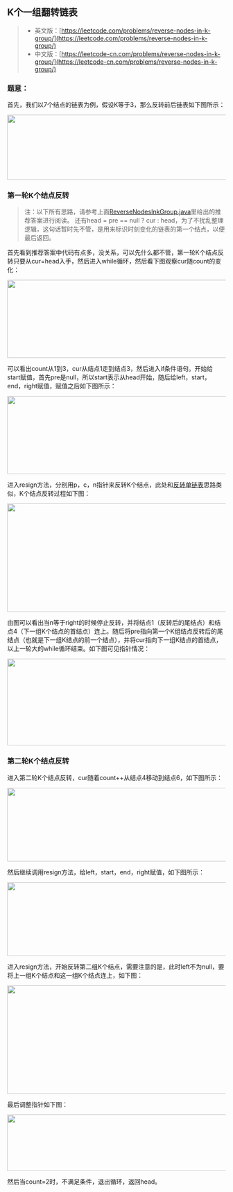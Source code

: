 ##  K个一组翻转链表
> - 英文版：[https://leetcode.com/problems/reverse-nodes-in-k-group/](https://leetcode.com/problems/reverse-nodes-in-k-group/)
> - 中文版：[https://leetcode-cn.com/problems/reverse-nodes-in-k-group/](https://leetcode-cn.com/problems/reverse-nodes-in-k-group/)

### 题意：

首先，我们以7个结点的链表为例，假设K等于3，那么反转前后链表如下图所示：
<div align="center"><img src="/img/reverseNodeInKGroup/1.png" height="150" width="700" ></div>

### 第一轮K个结点反转
> 注：以下所有思路，请参考上面[ReverseNodesInkGroup.java](https://github.com/gaoshengnan/LeetCode/tree/master/src/main/java/linkedlist/reverseList)里给出的推荐答案进行阅读。
> 还有head = pre == null ? cur : head，为了不扰乱整理逻辑，这句话暂时先不管，是用来标识时刻变化的链表的第一个结点，以便最后返回。

首先看到推荐答案中代码有点多，没关系，可以先什么都不管，第一轮K个结点反转只要从cur=head入手，然后进入while循环，然后看下图观察cur随count的变化：
<div align="center"><img src="../../resources/img/reverseNodeInKGroup/2.png" height="180" width="700" ></div>

可以看出count从1到3，cur从结点1走到结点3，然后进入if条件语句。开始给start赋值，首先pre是null，所以start表示从head开始，随后给left，start，end，right赋值，赋值之后如下图所示：
<div align="center"><img src="../../resources/img/reverseNodeInKGroup/3.png" height="180" width="700" ></div>

进入resign方法，分别用p，c，n指针来反转K个结点，此处和[反转单链表](https://github.com/gaoshengnan/LeetCode/tree/master/src/main/java/linkedlist/reverseList)思路类似，K个结点反转过程如下图：
<div align="center"><img src="../../resources/img/reverseNodeInKGroup/4.png" height="250" width="700" ></div>

由图可以看出当n等于right的时候停止反转，并将结点1（反转后的尾结点）和结点4（下一组K个结点的首结点）连上。随后将pre指向第一个K组结点反转后的尾结点（也就是下一组K结点的前一个结点），并将cur指向下一组K结点的首结点，以上一轮大的while循环结束。如下图可见指针情况：
<div align="center"><img src="../../resources/img/reverseNodeInKGroup/5.png" height="200" width="700" ></div>

### 第二轮K个结点反转
进入第二轮K个结点反转，cur随着count++从结点4移动到结点6，如下图所示：
<div align="center"><img src="../../resources/img/reverseNodeInKGroup/6.png" height="170" width="700" ></div>

然后继续调用resign方法，给left，start，end，right赋值，如下图所示：
<div align="center"><img src="../../resources/img/reverseNodeInKGroup/7.png" height="170" width="700" ></div>

进入resign方法，开始反转第二组K个结点，需要注意的是，此时left不为null，要将上一组K个结点和这一组K个结点连上，如下图：
<div align="center"><img src="../../resources/img/reverseNodeInKGroup/8.png" height="250" width="700" ></div>

最后调整指针如下图：
<div align="center"><img src="../../resources/img/reverseNodeInKGroup/9.png" height="130" width="700" ></div>

然后当count=2时，不满足条件，退出循环，返回head。
